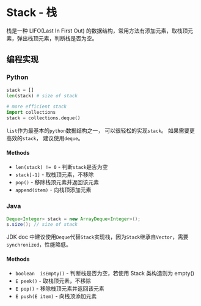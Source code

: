 # Stack - 栈

栈是一种 LIFO(Last In First Out) 的数据结构，常用方法有添加元素，取栈顶元素，弹出栈顶元素，判断栈是否为空。

## 编程实现

### Python
```python
stack = []
len(stack) # size of stack

# more efficient stack
import collections
stack = collections.deque()
```

`list`作为最基本的`python`数据结构之一， 可以很轻松的实现`stack`。 如果需要更高效的`stack`， 建议使用`deque`。

#### Methods

- `len(stack) != 0` - 判断`stack`是否为空
- `stack[-1]` - 取栈顶元素，不移除
- `pop()` - 移除栈顶元素并返回该元素
- `append(item)` - 向栈顶添加元素


### Java

```java
Deque<Integer> stack = new ArrayDeque<Integer>();
s.size(); // size of stack
```

JDK doc 中建议使用`Deque`代替`Stack`实现栈，因为`Stack`继承自`Vector`，需要`synchronized`，性能略低。

#### Methods

- `boolean	isEmpty()` - 判断栈是否为空，若使用 Stack 类构造则为 empty()
- `E peek()` - 取栈顶元素，不移除
- `E pop()` - 移除栈顶元素并返回该元素
- `E push(E item)` - 向栈顶添加元素
